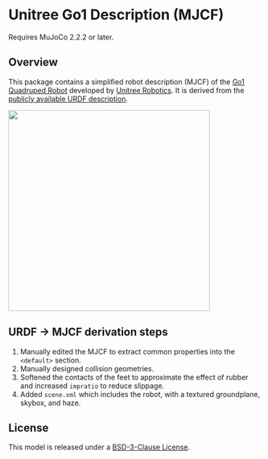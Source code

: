 # Unitree Go1 Description (MJCF)

Requires MuJoCo 2.2.2 or later.

## Overview

This package contains a simplified robot description (MJCF) of the [Go1
Quadruped Robot](https://www.unitree.com/products/go1/) developed by [Unitree
Robotics](https://www.unitree.com/). It is derived from the [publicly available
URDF
description](https://github.com/unitreerobotics/unitree_ros/tree/master/robots/go1_description).

<p float="left">
  <img src="go1.png" width="400">
</p>

## URDF → MJCF derivation steps

1. Manually edited the MJCF to extract common properties into the `<default>` section.
2. Manually designed collision geometries.
3. Softened the contacts of the feet to approximate the effect of rubber and
   increased `impratio` to reduce slippage.
4. Added `scene.xml` which includes the robot, with a textured groundplane, skybox, and haze.

## License

This model is released under a [BSD-3-Clause License](LICENSE).
